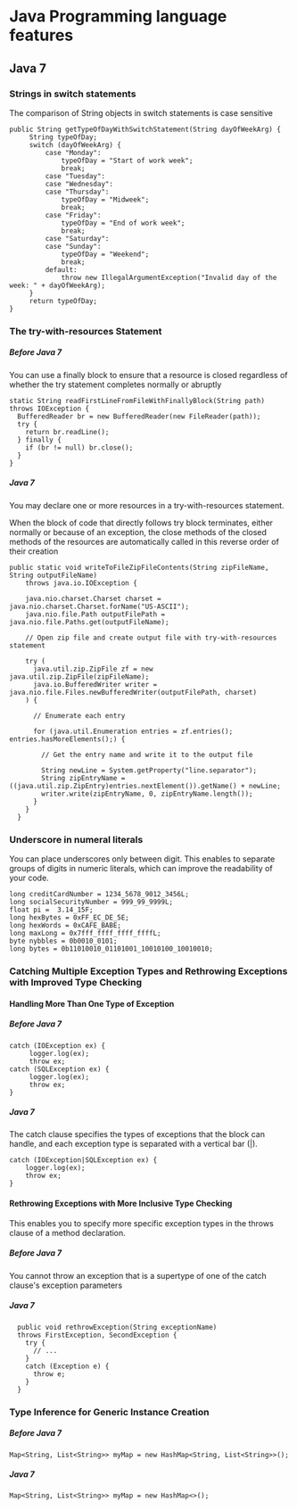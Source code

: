 # Java Programming language features 

## Java 7

### Strings in switch statements

The comparison of String objects in switch statements is case sensitive

``` 
public String getTypeOfDayWithSwitchStatement(String dayOfWeekArg) {
     String typeOfDay;
     switch (dayOfWeekArg) {
         case "Monday":
             typeOfDay = "Start of work week";
             break;
         case "Tuesday":
         case "Wednesday":
         case "Thursday":
             typeOfDay = "Midweek";
             break;
         case "Friday":
             typeOfDay = "End of work week";
             break;
         case "Saturday":
         case "Sunday":
             typeOfDay = "Weekend";
             break;
         default:
             throw new IllegalArgumentException("Invalid day of the week: " + dayOfWeekArg);
     }
     return typeOfDay;
} 
```


### The try-with-resources Statement

##### Before Java 7

You can use a finally block to ensure that a resource is closed regardless of whether the try statement completes normally or abruptly

```
static String readFirstLineFromFileWithFinallyBlock(String path) throws IOException {
  BufferedReader br = new BufferedReader(new FileReader(path));
  try {
    return br.readLine();
  } finally {
    if (br != null) br.close();
  }
}
```

##### Java 7

You may declare one or more resources in a try-with-resources statement.

When the block of code that directly follows try block terminates, either normally or because of an exception, the close methods of the closed methods of the resources are automatically called in this reverse order of their creation

```
public static void writeToFileZipFileContents(String zipFileName, String outputFileName)
    throws java.io.IOException {

    java.nio.charset.Charset charset = java.nio.charset.Charset.forName("US-ASCII");
    java.nio.file.Path outputFilePath = java.nio.file.Paths.get(outputFileName);

    // Open zip file and create output file with try-with-resources statement

    try (
      java.util.zip.ZipFile zf = new java.util.zip.ZipFile(zipFileName);
      java.io.BufferedWriter writer = java.nio.file.Files.newBufferedWriter(outputFilePath, charset)
    ) {

      // Enumerate each entry

      for (java.util.Enumeration entries = zf.entries(); entries.hasMoreElements();) {

        // Get the entry name and write it to the output file

        String newLine = System.getProperty("line.separator");
        String zipEntryName = ((java.util.zip.ZipEntry)entries.nextElement()).getName() + newLine;
        writer.write(zipEntryName, 0, zipEntryName.length());
      }
    }
  } 
  ```

### Underscore in numeral literals

You can place underscores only between digit. 
This enables to separate groups of digits in numeric literals, which can improve the readability of your code.

```
long creditCardNumber = 1234_5678_9012_3456L;
long socialSecurityNumber = 999_99_9999L;
float pi = 	3.14_15F;
long hexBytes = 0xFF_EC_DE_5E;
long hexWords = 0xCAFE_BABE;
long maxLong = 0x7fff_ffff_ffff_ffffL;
byte nybbles = 0b0010_0101;
long bytes = 0b11010010_01101001_10010100_10010010;
```


### Catching Multiple Exception Types and Rethrowing Exceptions with Improved Type Checking

#### Handling More Than One Type of Exception

##### Before Java 7

``` 
catch (IOException ex) {
     logger.log(ex);
     throw ex;
catch (SQLException ex) {
     logger.log(ex);
     throw ex;
}
```

##### Java 7

The catch clause specifies the types of exceptions that the block can handle, and each exception type is separated with a vertical bar (|).

```
catch (IOException|SQLException ex) {
    logger.log(ex);
    throw ex;
}
```

#### Rethrowing Exceptions with More Inclusive Type Checking
This enables you to specify more specific exception types in the throws clause of a method declaration.

##### Before Java 7

You cannot throw an exception that is a supertype of one of the catch clause's exception parameters

##### Java 7
```
  public void rethrowException(String exceptionName)
  throws FirstException, SecondException {
    try {
      // ...
    }
    catch (Exception e) {
      throw e;
    }
  }
  ```


### Type Inference for Generic Instance Creation

##### Before Java 7
`Map<String, List<String>> myMap = new HashMap<String, List<String>>();`

##### Java 7
`Map<String, List<String>> myMap = new HashMap<>();`



